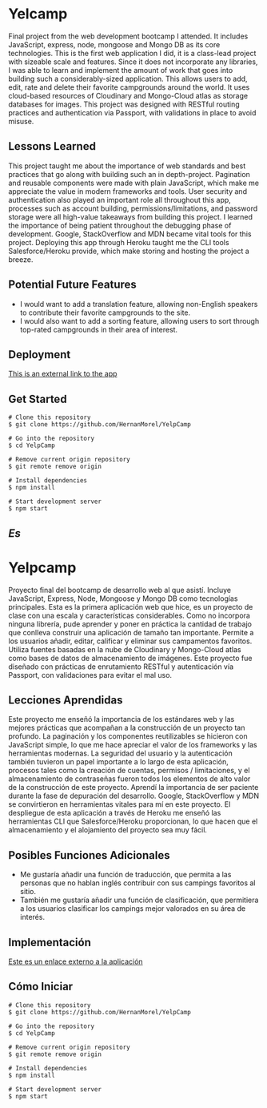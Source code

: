 
# Yelcamp

Final project from the web development bootcamp I attended. It includes JavaScript, express, node, mongoose and Mongo DB as its core technologies. This is the first web application I did, it is a class-lead project with sizeable scale and features. Since it does not incorporate any libraries, I was able to learn and implement the amount of work that goes into building such a considerably-sized application. This allows users to add, edit, rate and delete their favorite campgrounds around the world. It uses cloud-based resources of Cloudinary and Mongo-Cloud atlas as storage databases for images. This project was designed with RESTful routing practices and authentication via Passport, with validations in place to avoid misuse.

## Lessons Learned

This project taught me about the importance of web standards and best practices that go along with building such an in depth-project. Pagination and reusable components were made with plain JavaScript, which make me appreciate the value in modern frameworks and tools. User security and authentication also played an important role all throughout this app, processes such as account building, permissions/limitations, and password storage were all high-value takeaways from building this project. I learned the importance of being patient throughout the debugging phase of development. Google, StackOverflow and MDN became vital tools for this project. Deploying this app through Heroku taught me the CLI tools Salesforce/Heroku provide, which make storing and hosting the project a breeze.  

## Potential Future Features

* I would want to add a translation feature, allowing non-English speakers to contribute their favorite campgrounds to the site.
* I would also want to add a sorting feature, allowing users to sort through top-rated campgrounds in their area of interest.

## Deployment

[This is an external link to the app](https://yelpcamp2021-2.herokuapp.com/)

## Get Started


``` 
# Clone this repository
$ git clone https://github.com/HernanMorel/YelpCamp

# Go into the repository
$ cd YelpCamp

# Remove current origin repository
$ git remote remove origin

```


```
# Install dependencies
$ npm install

# Start development server
$ npm start

```

*Es*
---


# Yelpcamp

Proyecto final del bootcamp de desarrollo web al que asistí. Incluye JavaScript, Express, Node, Mongoose y Mongo DB como tecnologías principales. Esta es la primera aplicación web que hice, es un proyecto de clase con una escala y características considerables. Como no incorpora ninguna librería, pude aprender y poner en práctica la cantidad de trabajo que conlleva construir una aplicación de tamaño tan importante. Permite a los usuarios añadir, editar, calificar y eliminar sus campamentos favoritos. Utiliza fuentes basadas en la nube de Cloudinary y Mongo-Cloud atlas como bases de datos de almacenamiento de imágenes. Este proyecto fue diseñado con prácticas de enrutamiento RESTful y autenticación vía Passport, con validaciones para evitar el mal uso.

## Lecciones Aprendidas

Este proyecto me enseñó la importancia de los estándares web y las mejores prácticas que acompañan a la construcción de un proyecto tan profundo. La paginación y los componentes reutilizables se hicieron con JavaScript simple, lo que me hace apreciar el valor de los frameworks y las herramientas modernas. La seguridad del usuario y la autenticación también tuvieron un papel importante a lo largo de esta aplicación, procesos tales como la creación de cuentas, permisos / limitaciones, y el almacenamiento de contraseñas fueron todos los elementos de alto valor de la construcción de este proyecto. Aprendí la importancia de ser paciente durante la fase de depuración del desarrollo. Google, StackOverflow y MDN se convirtieron en herramientas vitales para mí en este proyecto. El despliegue de esta aplicación a través de Heroku me enseñó las herramientas CLI que Salesforce/Heroku proporcionan, lo que hacen que el almacenamiento y el alojamiento del proyecto sea muy fácil. 

## Posibles Funciones Adicionales

* Me gustaría añadir una función de traducción, que permita a las personas que no hablan inglés contribuir con sus campings favoritos al sitio.
* También me gustaría añadir una función de clasificación, que permitiera a los usuarios clasificar los campings mejor valorados en su área de interés.

## Implementación

[Este es un enlace externo a la aplicación](https://yelpcamp2021-2.herokuapp.com/)


## Cómo Iniciar

``` 
# Clone this repository
$ git clone https://github.com/HernanMorel/YelpCamp

# Go into the repository
$ cd YelpCamp

# Remove current origin repository
$ git remote remove origin

```

```
# Install dependencies
$ npm install

# Start development server
$ npm start

```
